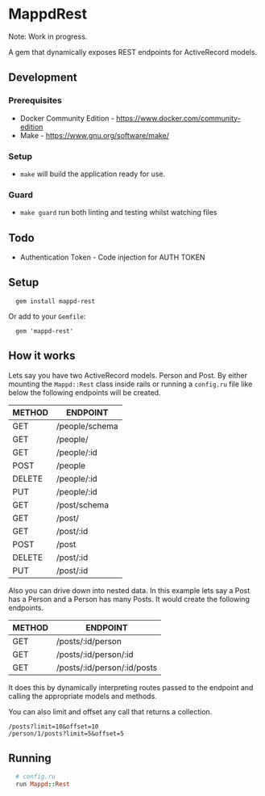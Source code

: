 # MappdRest

Note: Work in progress.

A gem that dynamically exposes REST endpoints for ActiveRecord models.

## Development

### Prerequisites

* Docker Community Edition - https://www.docker.com/community-edition
* Make - https://www.gnu.org/software/make/

### Setup

* `make` will build the application ready for use.

### Guard

* `make guard` run both linting and testing whilst watching files

## Todo

* Authentication Token - Code injection for AUTH TOKEN

## Setup

```
  gem install mappd-rest
```

Or add to your `Gemfile`:

```
  gem 'mappd-rest'
```

## How it works

Lets say you have two ActiveRecord models. Person and Post. By either mounting the `Mappd::Rest` class inside rails or running a `config.ru` file like below the following endpoints will be created.

| METHOD | ENDPOINT |
| --- | --- |
| GET | /people/schema |
| GET | /people/ |
| GET | /people/:id |
| POST | /people |
| DELETE | /people/:id |
| PUT | /people/:id |
| GET | /post/schema |
| GET | /post/ |
| GET | /post/:id |
| POST | /post |
| DELETE | /post/:id |
| PUT | /post/:id |

Also you can drive down into nested data. In this example lets say a Post has a Person and a Person has many Posts. It would create the following endpoints.


| METHOD | ENDPOINT |
| --- | --- |
| GET | /posts/:id/person |
| GET | /posts/:id/person/:id |
| GET | /posts/:id/person/:id/posts |

It does this by dynamically interpreting routes passed to the endpoint and calling the appropriate models and methods.

You can also limit and offset any call that returns a collection.

`/posts?limit=10&offset=10`  
`/person/1/posts?limit=5&offset=5`

## Running

```ruby
  # config.ru
  run Mappd::Rest
```
